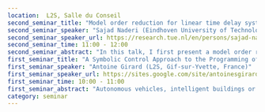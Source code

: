 ```yaml
---
location:  L2S, Salle du Conseil
second_seminar_title: "Model order reduction for linear time delay systems based on energy functionals."
second_seminar_speaker: "Sajad Naderi (Eindhoven University of Technology, The Netherlands)"
second_seminar_speaker_url: https://research.tue.nl/en/persons/sajad-naderilordejani
second_seminar_time: 11:00 - 12:00
second_seminar_abstract: "In this talk, I first present a model order reduction approach for asymptotically stable linear time delay systems with point-wise delays. This approach, which can be regarded as an extension of existing balanced model order reduction techniques for linear delay-free systems, is based on energy functionals that characterize observability and controllability properties of time delay system. This type of approach provides an a priori bound on the reduction error. Moreover, the resulting reduced model is an asymptotically stable time delay system with the same delay-structure as the original model. In the second part of the presentation, I introduce an extended model order reduction technique for time delay systems. This extension is beneficial when the preservation of physical interconnection structures or uncertainties is desired."
first_seminar_title: "A Symbolic Control Approach to the Programming of Cyber-Physical Systems."
first_seminar_speaker: "Antoine Girard (L2S, Gif-sur-Yvette, France)"
first_seminar_speaker_url: https://sites.google.com/site/antoinesgirard/
first_seminar_time: 10:00 - 11:00
first_seminar_abstract: "Autonomous vehicles, intelligent buildings or robots promise to transform the everyday life of our society in all its dimensions (transport, housing, industry, health, assistance to the elderly ...). These systems are examples of cyber-physical systems (CPS) resulting from the integration of computer components and physical processes. The development of these systems is often complex (due to cyber-physical interactions) and with critical safety requirements.</br>In this talk, I will present the first steps towards developing a framework for CPS programming that will enable fast and safe development of their functionality through a high-level programming language. The originality of the approach is to consider that programs are not intended to be executed on the digital platform made up of computer components, but on the cyber-physical platform, which additionally includes the physical part of the system. Thus, high-level programs do not specify the behavior of the computer components but directly that of the cyber-physical system. Then, an automatic synthesis tool uses a model of the physical process to generate low-level control algorithms that enforce the specified behavior.</br>I will introduce a high-level language for CPS directly inspired by the formalism of  hybrid automata. Following the paradigm of 'correct by construction synthesis', low-level control algorithms are synthesized by symbolic control techniques. The key concept of symbolic control is that of the symbolic model, which is a dynamic finite state system, obtained by abstracting physical trajectories on a finite set of symbols. When symbolic and physical dynamics are formally linked by a behavioral relation (e.g., simulation or bisimulation), controllers synthesized for the symbolic model using discrete synthesis techniques can be refined to controllers certified for the physical system. I will provide illustrating examples from the domain of autonomous vehicles."
category: seminar
---
```


